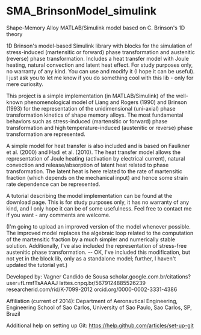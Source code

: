 # SMA_BrinsonModel_simulink
Shape-Memory Alloy MATLAB/Simulink model based on C. Brinson's 1D theory

1D Brinson's model-based Simulink library with blocks for the simulation of stress-induced (martensitic or forward) phase transformation and austenitic (reverse) phase transformation. Includes a heat transfer model with Joule heating, natural convection and latent heat effect. For study purposes only, no warranty of any kind. You can use and modify it (I hope it can be useful). I just ask you to let me know if you do something cool with this lib - only for mere curiosity.

This project is a simple implementation (in MATLAB/Simulink) of the well-known phenomenological model of Liang and Rogers (1990) and Brinson (1993) for the representation of the unidimensional (uni-axial) phase transformation kinetics of shape memory alloys. The most fundamental behaviors such as stress-induced (martensitic or forward) phase transformation and high temperature-induced (austenitic or reverse) phase transformation are represented.

A simple model for heat transfer is also included and is based on Faulkner et al. (2000) and Hadi et al. (2010). The heat transfer model allows the representation of Joule heating (activation by electrical current), natural convection and release/absorption of latent heat related to phase transformation. The latent heat is here related to the rate of martensitic fraction (which depends on the mechanical input) and hence some strain rate dependence can be represented.

A tutorial describing the model implementation can be found at the download page. This is for study purposes only, it has no warranty of any kind, and I only hope it can be of some usefulness. Feel free to contact me if you want - any comments are welcome.

(I'm going to upload an improved version of the model whenever possible. The improved model replaces the algebraic loop related to the computation of the martensitic fraction by a much simpler and numerically stable solution. Additionally, I've also included the representation of stress-free austenitic phase transformation. -- OK, I've included this modification, but not yet in the block lib, only as a standalone model; further, I haven't updated the tutorial yet.)

Developed by:
Vagner Candido de Sousa
scholar.google.com.br/citations?user=fLrmfTsAAAAJ
lattes.cnpq.br/5679124885526239
researcherid.com/rid/K-7099-2012
orcid.org/0000-0002-3331-4386

Affiliation (current of 2014):
  Department of Aeronautical Engineering,
  Engineering School of Sao Carlos,
  University of Sao Paulo,
  Sao Carlos, SP, Brazil

Additional help on setting up Git: https://help.github.com/articles/set-up-git
